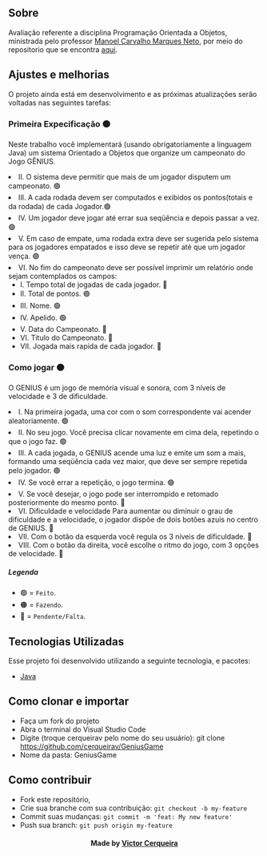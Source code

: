 <a id="about"></a>

## Sobre


   Avaliação referente a disciplina Programação Orientada a Objetos, ministrada pelo professor [Manoel Carvalho Marques Neto](http://lattes.cnpq.br/7300048297400666), por meio do repositorio que se encontra [aqui](https://github.com/manoelnetom/).

<a id="features"></a>

## Ajustes e melhorias

O projeto ainda está em desenvolvimento e as próximas atualizações serão voltadas nas seguintes tarefas:

<h3>Primeira Expecificação 🟠</h3>
     <p> Neste trabalho você implementará (usando obrigatoriamente a linguagem Java) um sistema Orientado a Objetos que organize um campeonato do Jogo GÊNIUS. 
        <li> II. O sistema deve permitir que mais de um jogador disputem um campeonato. 🟢
        <li> III. A cada rodada devem ser computados e exibidos os pontos(totais e da rodada) de cada Jogador.🟢
        <li> IV. Um jogador deve jogar até errar sua seqüência e depois passar a vez.  🟢
        <li> V. Em caso de empate, uma rodada extra deve ser sugerida pelo sistema para os jogadores empatados e isso deve se repetir até que um jogador vença.  🟢
        <li> VI. No fim do campeonato deve ser possível imprimir um relatório onde sejam contemplados os campos: 
        <ul>
            <li> I.   Tempo total de jogadas de cada jogador. 🔴
            <li> II.  Total de pontos. 🟢
            <li> III. Nome. 🟢
            <li> IV.  Apelido. 🟢
            <li> V.   Data do Campeonato. 🔴
            <li> VI.  Titulo do Campeonato. 🔴
            <li> VII. Jogada mais rapida de cada jogador. 🔴
        </ul>

<h3> Como jogar 🟠</h3>
 
O GENIUS é um jogo de memória visual e sonora, com 3 níveis de velocidade e 3 de
dificuldade.
   <li> I. Na primeira jogada, uma cor com o som correspondente vai acender aleatoriamente. 🟢
   <li> II. No seu jogo. Você precisa clicar novamente em cima dela, repetindo o que o jogo faz. 🟢
   <li> III. A cada jogada, o GENIUS acende uma luz e emite um som a mais, formando uma seqüência cada vez maior, que deve ser sempre repetida pelo jogador. 🟢
   <li> IV. Se você errar a repetição, o jogo termina. 🟢
   <li> V. Se você desejar, o jogo pode ser interrompido e retomado posteriormente do mesmo ponto. 🔴
   <li> VI. Dificuldade e velocidade Para aumentar ou diminuir o grau de dificuldade e a velocidade, o jogador dispõe de dois botões azuis no centro de GENIUS. 🔴
   <li> VII. Com o botão da esquerda você regula os 3 níveis de dificuldade. 🔴
   <li> VIII. Com o botão da direita, você escolhe o ritmo do jogo, com 3 opções de velocidade. 🔴

##### Legenda
- 🟢 = `Feito`.
- 🟠 = `Fazendo`.
- 🔴 = `Pendente/Falta`.

<a id="technologies-used"></a>

## Tecnologias Utilizadas

Esse projeto foi desenvolvido utilizando a seguinte tecnologia, e pacotes:

- [Java](https://www.java.com/pt-BR/)

<a id="how-to-use"></a>

## Como clonar e importar

- Faça um fork do projeto
- Abra o terminal do Visual Studio Code
- Digite (troque cerqueirav pelo nome do seu usuário): git clone https://github.com/cerqueirav/GeniusGame
- Nome da pasta: GeniusGame


<a id="how-to-contribute"></a>

## Como contribuir

- Fork este repositório,
- Crie sua branche com sua contribuição: `git checkout -b my-feature`
- Commit suas mudanças: `git commit -m 'feat: My new feature' `
- Push sua branch: `git push origin my-feature`

<h4 align="center">
    Made by <a href="https://github.com/cerqueirav" target="_blank">Victor Cerqueira</a>
</h4>
